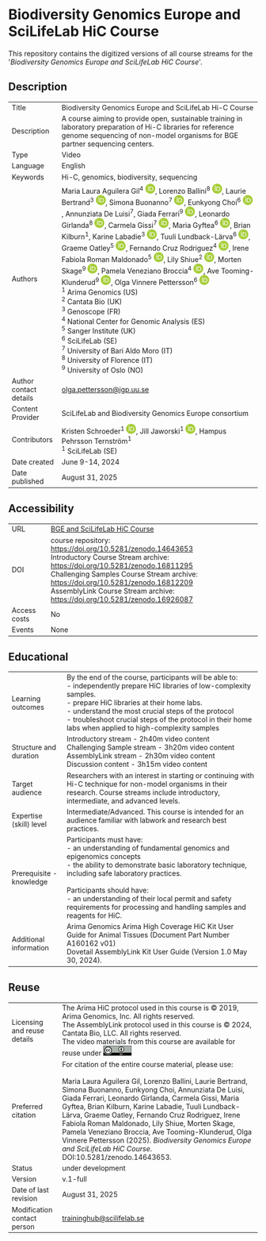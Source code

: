 # Biodiversity Genomics Europe and SciLifeLab HiC Course
This repository contains the digitized versions of all course streams for the '_Biodiversity Genomics Europe and SciLifeLab HiC Course_'.

## Description  

|  |  |
|------|------|
| Title | Biodiversity Genomics Europe and SciLifeLab Hi-C Course |
| Description | A course aiming to provide open, sustainable training in laboratory preparation of Hi-C libraries for reference genome sequencing of non-model organisms for BGE partner sequencing centers. |
| Type | Video |
| Language | English |
| Keywords | Hi-C, genomics, biodiversity, sequencing |
| Authors | Maria Laura Aguilera Gil<sup>4</sup> <a href="https://orcid.org/0000-0002-8631-8778" rel="orcid"><img src="img/ORCID_Logomark.png" alt="" width="20" height="20"/></a>, Lorenzo Ballini<sup>8</sup> <a href="https://orcid.org/0009-0009-5400-2128" rel="orcid"><img src="img/ORCID_Logomark.png" alt="" width="20" height="20"/></a>, Laurie Bertrand<sup>3</sup> <a href="https://orcid.org/0000-0002-4550-761X" rel="orcid"><img src="img/ORCID_Logomark.png" alt="" width="20" height="20"/></a>, Simona Buonanno<sup>7</sup> <a href="https://orcid.org/0009-0004-2056-9429" rel="orcid"><img src="img/ORCID_Logomark.png" alt="" width="20" height="20"/></a>, Eunkyong Choi<sup>6</sup> <a href="https://orcid.org/0009-0007-7147-9468" rel="orcid"><img src="img/ORCID_Logomark.png" alt="" width="20" height="20"/></a>, Annunziata De Luisi<sup>7</sup>, Giada Ferrari<sup>9</sup> <a href="https://orcid.org/0000-0002-0850-1518" rel="orcid"><img src="img/ORCID_Logomark.png" alt="" width="20" height="20"/></a>, Leonardo Girlanda<sup>8</sup> <a href="https://orcid.org/0009-0009-8934-1875" rel="orcid"><img src="img/ORCID_Logomark.png" alt="" width="20" height="20"/></a>, Carmela Gissi<sup>7</sup> <a href="https://orcid.org/0000-0002-2269-079X" rel="orcid"><img src="img/ORCID_Logomark.png" alt="" width="20" height="20"/></a>, Maria Gyftea<sup>6</sup> <a href="https://orcid.org/0009-0004-7492-5695" rel="orcid"><img src="img/ORCID_Logomark.png" alt="" width="20" height="20"/></a>, Brian Kilburn<sup>1</sup>, Karine Labadie<sup>3</sup> <a href="https://orcid.org/0000-0001-7467-8509" rel="orcid"><img src="img/ORCID_Logomark.png" alt="" width="20" height="20"/></a>, Tuuli Lundback-Lärva<sup>6</sup> <a href="https://orcid.org/0009-0008-7630-6846" rel="orcid"><img src="img/ORCID_Logomark.png" alt="" width="20" height="20"/></a>, Graeme Oatley<sup>5</sup> <a href="https://orcid.org/0000-0003-0896-9994" rel="orcid"><img src="img/ORCID_Logomark.png" alt="" width="20" height="20"/></a>, Fernando Cruz Rodriguez<sup>4</sup> <a href="https://orcid.org/0000-0003-4098-8829" rel="orcid"><img src="img/ORCID_Logomark.png" alt="" width="20" height="20"/></a>, Irene Fabiola Roman Maldonado<sup>5</sup> <a href="https://orcid.org/0000-0001-5835-3560" rel="orcid"><img src="img/ORCID_Logomark.png" alt="" width="20" height="20"/></a>, Lily Shiue<sup>2</sup> <a href="https://orcid.org/0000-0002-4480-8920" rel="orcid"><img src="img/ORCID_Logomark.png" alt="" width="20" height="20"/></a>, Morten Skage<sup>9</sup> <a href="https://orcid.org/0000-0002-5312-8038" rel="orcid"><img src="img/ORCID_Logomark.png" alt="" width="20" height="20"/></a>, Pamela Veneziano Broccia<sup>4</sup> <a href="https://orcid.org/0000-0002-3498-7304" rel="orcid"><img src="img/ORCID_Logomark.png" alt="" width="20" height="20"/></a>, Ave Tooming-Klunderud<sup>9</sup> <a href="https://orcid.org/0009-0008-0057-2873" rel="orcid"><img src="img/ORCID_Logomark.png" alt="" width="20" height="20"/></a>, Olga Vinnere Pettersson<sup>6</sup> <a href="https://orcid.org/0000-0002-5597-1870" rel="orcid"><img src="img/ORCID_Logomark.png" alt="" width="20" height="20"/></a><br> <sup>1</sup> Arima Genomics (US)<br><sup>2</sup> Cantata Bio (UK)<br><sup>3</sup> Genoscope (FR)<br><sup>4</sup> National Center for Genomic Analysis (ES)<br><sup>5</sup> Sanger Institute (UK)<br><sup>6</sup> SciLifeLab (SE)<br><sup>7</sup> University of Bari Aldo Moro (IT)<br><sup>8</sup> University of Florence (IT)<br><sup>9</sup> University of Oslo (NO) <br>|
| Author contact details | olga.pettersson@igp.uu.se |
| Content Provider | SciLifeLab and Biodiversity Genomics Europe consortium |
| Contributors | Kristen Schroeder<sup>1</sup> <a href="https://orcid.org/0000-0002-6271-4530" rel="orcid"><img src="img/ORCID_Logomark.png" alt="" width="20" height="20"/></a>, Jill Jaworski<sup>1</sup> <a href="https://orcid.org/0009-0006-2607-5256" rel="orcid"><img src="img/ORCID_Logomark.png" alt="" width="20" height="20"/></a>, Hampus Pehrsson Ternström<sup>1</sup><br><sup>1</sup> SciLifeLab (SE)<br> |
| Date created | June 9-14, 2024 |
| Date published | August 31, 2025 |  


## Accessibility   

|  |  |
|:------|:------|
| URL | [BGE and SciLifeLab HiC Course](https://scilifelab-training.github.io/BGE-HiC-course/) |
| DOI | course repository: https://doi.org/10.5281/zenodo.14643653 <br>Introductory Course Stream archive: https://doi.org/10.5281/zenodo.16811295<br>Challenging Samples Course Stream archive: https://doi.org/10.5281/zenodo.16812209<br>AssemblyLink Course Stream archive: https://doi.org/10.5281/zenodo.16926087 |
| Access costs | No |
| Events | None |

## Educational   

|  |  |
|:------|:------|
| Learning outcomes | By the end of the course, participants will be able to: <br>- independently prepare HiC libraries of low-complexity samples.<br>- prepare HiC libraries at their home labs.<br>- understand the most crucial steps of the protocol <br>- troubleshoot crucial steps of the protocol in their home labs when applied to high-complexity samples |
| Structure and duration | Introductory stream - 2h40m video content <br>Challenging Sample stream - 3h20m video content<br>AssemblyLink stream - 2h30m video content <br>Discussion content - 3h15m video content <br>  |
| Target audience |  Researchers with an interest in starting or continuing with Hi-C technique for non-model organisms in their research. Course streams include introductory, intermediate, and advanced levels.  |
| Expertise (skill) level |  Intermediate/Advanced. This course is intended for an audience familiar with labwork and research best practices. <br> |
| Prerequisite - knowledge | Participants must have: <br>- an understanding of fundamental genomics and epigenomics concepts<br>- the ability to demonstrate basic laboratory technique, including safe laboratory practices.<br><br>Participants should have:<br>- an understanding of their local permit and safety requirements for processing and handling samples and reagents for HiC. |
| Additional information |  Arima Genomics Arima High Coverage HiC Kit User Guide for Animal Tissues (Document Part Number A160162 v01) <br>Dovetail AssemblyLink Kit User Guide (Version 1.0 May 30, 2024). |


## Reuse   

|  |  |
|:------|:------|
| Licensing and reuse details | The Arima HiC protocol used in this course is © 2019, Arima Genomics, Inc. All rights reserved. <br>The AssemblyLink protocol used in this course is © 2024, Cantata Bio, LLC. All rights reserved.<br>The video materials from this course are available for reuse under <a href="https://creativecommons.org/licenses/by/4.0/" rel="orcid"><img src="img/CCBY4.0.png" alt="" height="20"/></a><br> |
| Preferred citation | For citation of the entire course material, please use:<br><br>Maria Laura Aguilera Gil, Lorenzo Ballini, Laurie Bertrand, Simona Buonanno, Eunkyong Choi, Annunziata De Luisi, Giada Ferrari, Leonardo Girlanda, Carmela Gissi, Maria Gyftea, Brian Kilburn, Karine Labadie, Tuuli Lundback-Lärva, Graeme Oatley, Fernando Cruz Rodriguez, Irene Fabiola Roman Maldonado, Lily Shiue, Morten Skage, Pamela Veneziano Broccia, Ave Tooming-Klunderud, Olga Vinnere Pettersson (2025). *Biodiversity Genomics Europe and SciLifeLab HiC Course*. DOI:10.5281/zenodo.14643653. <br>  |
| Status | under development |
| Version |  v.1-full |
| Date of last revision | August 31, 2025 |
| Modification contact person |  traininghub@scilifelab.se |




